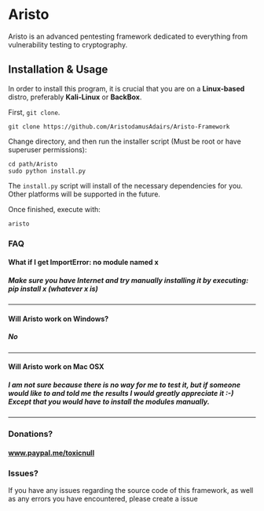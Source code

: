 # Aristo
Aristo is an advanced pentesting framework dedicated to everything from vulnerability testing to cryptography.

## Installation & Usage

In order to install this program, it is crucial that you are on a __Linux-based__ distro, preferably __Kali-Linux__ or __BackBox__.

First, `git clone`.

    git clone https://github.com/AristodamusAdairs/Aristo-Framework

Change directory, and then run the installer script (Must be root or have superuser permissions):

    cd path/Aristo
    sudo python install.py

The `install.py` script will install of the necessary dependencies for you. Other platforms will be supported in the future.

Once finished, execute with:

    aristo


### FAQ
#### What if I get ImportError: no module named x
##### Make sure you have Internet and try manually installing it by executing: pip install x (whatever x is)
---------------------------
#### Will Aristo work on Windows?
##### No
---------------------------
#### Will Aristo work on Mac OSX
##### I am not sure because there is no way for me to test it, but if someone would like to and told me the results I would greatly appreciate it :-) Except that you would have to install the modules manually.
---------------------------

### Donations?
#### www.paypal.me/toxicnull

### Issues?

If you have any issues regarding the source code of this framework, as well as any errors you have encountered, please create a issue
